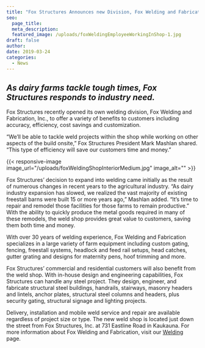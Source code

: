 ```yaml
---
title: "Fox Structures Announces new Division, Fox Welding and Fabrication, Inc."
seo:
  page_title:
  meta_description:
  featured_image: /uploads/foxWeldingEmployeeWorkingInShop-1.jpg
draft: false
author:
date: 2019-03-24
categories:
  - News
---
```


## *As dairy farms tackle tough times, Fox Structures responds to industry need.*
Fox Structures recently opened its own welding division, Fox Welding and Fabrication, Inc., to offer a variety of benefits to customers including accuracy, efficiency, cost savings and customization.

“We’ll be able to tackle weld projects within the shop while working on other aspects of the build onsite,” Fox Structures President Mark Mashlan shared. “This type of efficiency will save our customers time and money.”

{{< responsive-image image_url="/uploads/foxWeldingShopInteriorMedium.jpg" image_alt="" >}}

Fox Structures’ decision to expand into welding came initially as the result of numerous changes in recent years to the agricultural industry. “As dairy industry expansion has slowed, we realized the vast majority of existing freestall barns were built 15 or more years ago,” Mashlan added. “It’s time to repair and remodel those facilities for those farms to remain productive.” With the ability to quickly produce the metal goods required in many of these remodels, the weld shop provides great value to customers, saving them both time and money.

With over 30 years of welding experience, Fox Welding and Fabrication specializes in a large variety of farm equipment including custom gating, fencing, freestall systems, headlock and feed rail setups, head catches, gutter grating and designs for maternity pens, hoof trimming and more.

Fox Structures’ commercial and residential customers will also benefit from the weld shop. With in-house design and engineering capabilities, Fox Structures can handle any steel project. They design, engineer, and fabricate structural steel buildings, handrails, stairways, masonry headers and lintels, anchor plates, structural steel columns and headers, plus security gating, structural signage and lighting projects.

Delivery, installation and mobile weld service and repair are available regardless of project size or type. The new weld shop is located just down the street from Fox Structures, Inc. at 731 Eastline Road in Kaukauna. For more information about Fox Welding and Fabrication, visit our [Welding](/construction-services/welding/) page.